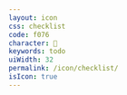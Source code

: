 ```yaml
---
layout: icon
css: checklist
code: f076
character: 
keywords: todo
uiWidth: 32
permalink: /icon/checklist/
isIcon: true
---
```

